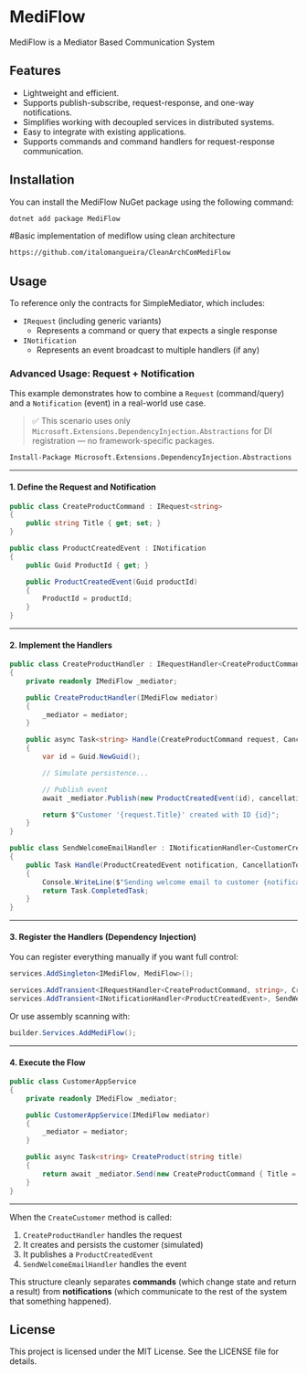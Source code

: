 # MediFlow

MediFlow is a Mediator Based Communication System

## Features
- Lightweight and efficient.
- Supports publish-subscribe, request-response, and one-way notifications.
- Simplifies working with decoupled services in distributed systems.
- Easy to integrate with existing applications.
- Supports commands and command handlers for request-response communication.

## Installation
You can install the MediFlow NuGet package using the following command:

```bash
dotnet add package MediFlow
```

#Basic implementation of mediflow using clean architecture

```bash
https://github.com/italomangueira/CleanArchComMediFlow
```

## Usage

To reference only the contracts for SimpleMediator, which includes:

- `IRequest` (including generic variants)
  - Represents a command or query that expects a single response
- `INotification`
  - Represents an event broadcast to multiple handlers (if any)

### Advanced Usage: Request + Notification

This example demonstrates how to combine a `Request` (command/query) and a `Notification` (event) in a real-world use case.

> ✅ This scenario uses only `Microsoft.Extensions.DependencyInjection.Abstractions` for DI registration — no framework-specific packages.

```bash
Install-Package Microsoft.Extensions.DependencyInjection.Abstractions
```

---

#### 1. Define the Request and Notification

```csharp
public class CreateProductCommand : IRequest<string>
{
    public string Title { get; set; }
}

public class ProductCreatedEvent : INotification
{
    public Guid ProductId { get; }

    public ProductCreatedEvent(Guid productId)
    {
        ProductId = productId;
    }
}
```

---

#### 2. Implement the Handlers

```csharp
public class CreateProductHandler : IRequestHandler<CreateProductCommand, string>
{
    private readonly IMediFlow _mediator;

    public CreateProductHandler(IMediFlow mediator)
    {
        _mediator = mediator;
    }

    public async Task<string> Handle(CreateProductCommand request, CancellationToken cancellationToken)
    {
        var id = Guid.NewGuid();

        // Simulate persistence...

        // Publish event
        await _mediator.Publish(new ProductCreatedEvent(id), cancellationToken);

        return $"Customer '{request.Title}' created with ID {id}";
    }
}

public class SendWelcomeEmailHandler : INotificationHandler<CustomerCreatedEvent>
{
    public Task Handle(ProductCreatedEvent notification, CancellationToken cancellationToken)
    {
        Console.WriteLine($"Sending welcome email to customer {notification.ProductId}");
        return Task.CompletedTask;
    }
}
```

---

#### 3. Register the Handlers (Dependency Injection)

You can register everything manually if you want full control:

```csharp
services.AddSingleton<IMediFlow, MediFlow>();

services.AddTransient<IRequestHandler<CreateProductCommand, string>, CreateProductHandler>();
services.AddTransient<INotificationHandler<ProductCreatedEvent>, SendWelcomeEmailHandler>();
```

Or use assembly scanning with:

```csharp
builder.Services.AddMediFlow();
```

---

#### 4. Execute the Flow

```csharp
public class CustomerAppService
{
    private readonly IMediFlow _mediator;

    public CustomerAppService(IMediFlow mediator)
    {
        _mediator = mediator;
    }

    public async Task<string> CreateProduct(string title)
    {
        return await _mediator.Send(new CreateProductCommand { Title = title });
    }
}
```

---

When the `CreateCustomer` method is called:

1. `CreateProductHandler` handles the request
2. It creates and persists the customer (simulated)
3. It publishes a `ProductCreatedEvent`
4. `SendWelcomeEmailHandler` handles the event

This structure cleanly separates **commands** (which change state and return a result) from **notifications** (which communicate to the rest of the system that something happened).


## License
This project is licensed under the MIT License. See the LICENSE file for details.
